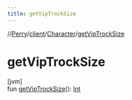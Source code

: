 ```yaml
---
title: getVipTrockSize
---
```

//[Perry](../../../index.html)/[client](../index.html)/[Character](index.html)/[getVipTrockSize](get-vip-trock-size.html)



# getVipTrockSize



[jvm]\
fun [getVipTrockSize](get-vip-trock-size.html)(): [Int](https://kotlinlang.org/api/latest/jvm/stdlib/kotlin/-int/index.html)




